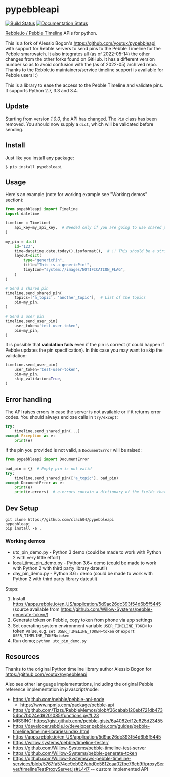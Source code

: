 pypebbleapi
============
[![Build Status](https://travis-ci.org/youtux/pypebbleapi.svg?branch=master)](https://travis-ci.org/youtux/pypebbleapi)
[![Documentation Status](https://readthedocs.org/projects/pypebbleapi/badge/?version=latest)](http://pypebbleapi.readthedocs.org/en/latest)

[Rebble.io / Pebble Timeline](https://developer.rebble.io/developer.pebble.com/guides/pebble-timeline/index.html) APIs for python.

This is a fork of Alessio Bogon's https://github.com/youtux/pypebbleapi with support for Rebble servers to send pins to the Pebble Timeline for the Pebble smartwatch.
It also integrates all (as of 2022-05-14) the other changes from the other forks found on GitHub.
It has a different version number so as to avoid confusion with the (as of 2022-05) archived repo. Thanks to the Rebble.io maintainers/service timeline support is available for Pebble users! :)

This is a library to ease the access to the Pebble Timeline and validate pins.
It supports Python 2.7, 3.3 and 3.4.

Update
-----
Starting from version *1.0.0*, the API has changed. The `Pin` class has
been removed. You should now supply a `dict`, which will be validated before sending.

Install
-------

Just like you install any package:

    $ pip install pypebbleapi

Usage
-----

Here's an example (note for working example see "Working demos" section):
```python
from pypebbleapi import Timeline
import datetime

timeline = Timeline(
    api_key=my_api_key,  # Needed only if you are going to use shared pins
)

my_pin = dict(
    id='123',
    time=datetime.date.today().isoformat(),  # !! This should be a string in the form; "2022-05-25T00:00:00.000Z" - date ONLY is not supported/allowed with Rebble.io - unclear if Pebble supported this (None of the js code indicates this is supported). requests.exceptions.HTTPError: 400 Client Error: The pin object submitted was invalid. for url: https://timeline-api.rebble.io/v1/user/pins/2022-05-16
    layout=dict(
        type="genericPin",
        title="This is a genericPin!",
        tinyIcon="system://images/NOTIFICATION_FLAG",
    )
)

# Send a shared pin
timeline.send_shared_pin(
    topics=['a_topic', 'another_topic'],  # List of the topics
    pin=my_pin,
)

# Send a user pin
timeline.send_user_pin(
    user_token='test-user-token',
    pin=my_pin,
)
```
It is possible that **validation fails** even if the pin is correct (it could happen if Pebble updates the pin specification).
In this case you may want to skip the validation:
```python
timeline.send_user_pin(
    user_token='test-user-token',
    pin=my_pin,
    skip_validation=True,
)
```

Error handling
-----
The API raises errors in case the server is not available or if it returns error codes. You should always enclose calls in `try/except`:
```python
try:
    timeline.send_shared_pin(...)
except Exception as e:
	print(e)
```

If the pin you provided is not valid, a `DocumentError` will be raised:
```python
from pypebbleapi import DocumentError

bad_pin = {}  # Empty pin is not valid
try:
    timeline.send_shared_pin(['a_topic'], bad_pin)
except DocumentError as e:
    print(e)
    print(e.errors)  # e.errors contain a dictionary of the fields that failed the validation
```

Dev Setup
---------

    git clone https://github.com/clach04/pypebbleapi
    pypebbleapi
    pip install -e .

### Working demos

  * utc_pin_demo.py - Python 3 demo (could be made to work with Python 2 with very little effort)
  * local_time_pin_demo.py - Python 3.6+ demo (could be made to work with Python 2 with third party library dateutil)
  * day_pin_demo.py - Python 3.6+ demo (could be made to work with Python 2 with third party library dateutil)

Steps:

1. Install https://apps.rebble.io/en_US/application/5d9ac26dc393f54d6b5f5445 (source available from https://github.com/Willow-Systems/pebble-generate-token/)
2. Generate token on Pebble, copy token from phone via app settings
3. Set operating system environment variable `USER_TIMELINE_TOKEN` to token value, e.g. `set USER_TIMELINE_TOKEN=token` or `export USER_TIMELINE_TOKEN=token`
4. Run demo; `python utc_pin_demo.py`

Resources
---------

Thanks to the original Python timeline library author Alessio Bogon for https://github.com/youtux/pypebbleapi

Also see other language implementations, including the original Pebble reference implementation in javascript/node:

  * https://github.com/pebble/pebble-api-node
      * https://www.npmjs.com/package/pebble-api
  * https://github.com/Tizzu/RebbleMemos/blob/f36cabab120ebf721db47354bc7b024ed9201085/functions.py#L23
  * MISSING! https://gist.github.com/pebble-gists/6a4082ef12e625d23455
  * https://developer.rebble.io/developer.pebble.com/guides/pebble-timeline/timeline-libraries/index.html
  * https://apps.rebble.io/en_US/application/5d9ac26dc393f54d6b5f5445
  * https://willow.systems/pebble/timeline-tester/
  * https://github.com/Willow-Systems/pebble-timeline-test-server
  * https://github.com/Willow-Systems/pebble-generate-token
  * https://github.com/Willow-Systems/ws-pebble-timeline-services/blob/5767fa574ee9eb927abd0c5812caa02fbc76cb9f/proxyServer/timelineTestProxyServer.js#L447  -- custom implemented API
